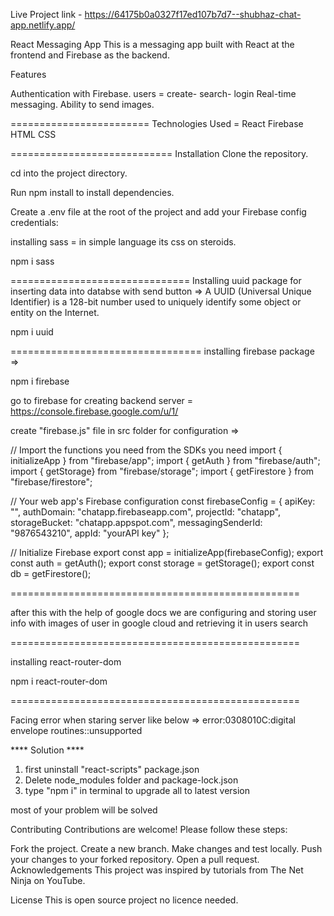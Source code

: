 Live Project link - https://64175b0a0327f17ed107b7d7--shubhaz-chat-app.netlify.app/

React Messaging App
This is a messaging app built with React at the frontend and Firebase as the backend.

Features

Authentication with Firebase.
users = create- search- login
Real-time messaging.
Ability to send images.

========================
Technologies Used = 
React
Firebase
HTML
CSS

============================
Installation
Clone the repository.

cd into the project directory.

Run npm install to install dependencies.

Create a .env file at the root of the project and add your Firebase config credentials:


installing sass =  in simple language its css on steroids.

npm i sass

===============================
Installing uuid package for inserting data into databse with send button => A UUID (Universal Unique Identifier) is a 128-bit number used to uniquely identify some object or entity on the Internet.

npm i uuid

=================================
installing firebase package =>

npm i firebase

go to firebase for creating backend server = https://console.firebase.google.com/u/1/

create "firebase.js" file in src folder for configuration =>

// Import the functions you need from the SDKs you need
import { initializeApp } from "firebase/app";
import { getAuth } from "firebase/auth";
import { getStorage} from "firebase/storage";
import { getFirestore } from "firebase/firestore";

// Your web app's Firebase configuration
const firebaseConfig = {
  apiKey: "",
  authDomain: "chatapp.firebaseapp.com",
  projectId: "chatapp",
  storageBucket: "chatapp.appspot.com",
  messagingSenderId: "9876543210",
  appId: "yourAPI key"
};

// Initialize Firebase
export const app = initializeApp(firebaseConfig);
export const auth = getAuth();
export const storage = getStorage();
export const db = getFirestore();


==================================================

after this with the help of google docs we are configuring and storing user info with images of user in google cloud and retrieving it in users search

==================================================

installing react-router-dom

npm i react-router-dom

==================================================

Facing error when staring server like below =>
error:0308010C:digital envelope routines::unsupported

**** Solution ****
1) first uninstall "react-scripts" package.json 
2) Delete node_modules folder and package-lock.json
3) type "npm i" in terminal to upgrade all to latest version

most of your problem will be solved 

Contributing
Contributions are welcome! Please follow these steps:

Fork the project.
Create a new branch.
Make changes and test locally.
Push your changes to your forked repository.
Open a pull request.
Acknowledgements
This project was inspired by tutorials from The Net Ninja on YouTube.

License
This is open source project no licence needed.
